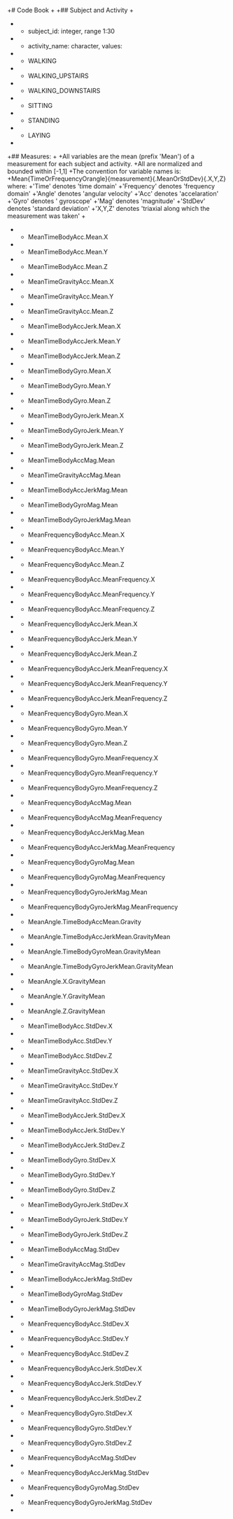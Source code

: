 +# Code Book
+
+## Subject and Activity
+
+ - subject_id: integer, range 1:30
+ - activity_name: character, values: 
+  - WALKING
+  - WALKING_UPSTAIRS
+  - WALKING_DOWNSTAIRS
+  - SITTING
+  - STANDING
+  - LAYING
+
+## Measures:
+
+All variables are the mean (prefix 'Mean') of a measurement for each subject and activity.
+All are normalized and bounded within [-1,1]
+The convention for variable names is:
+Mean{TimeOrFrequencyOrangle}{measurement}{.MeanOrStdDev}{.X,Y,Z} where:
+'Time' denotes 'time domain'
+'Frequency' denotes 'frequency domain'
+'Angle' denotes 'angular velocity'
+'Acc' denotes 'accelaration'
+'Gyro' denotes ' gyroscope'
+'Mag' denotes 'magnitude'
+'StdDev' denotes 'standard deviation'
+'X,Y,Z' denotes 'triaxial along which the measurement was taken'
+
+ - MeanTimeBodyAcc.Mean.X 
+ - MeanTimeBodyAcc.Mean.Y 
+ - MeanTimeBodyAcc.Mean.Z 
+ - MeanTimeGravityAcc.Mean.X 
+ - MeanTimeGravityAcc.Mean.Y 
+ - MeanTimeGravityAcc.Mean.Z 
+ - MeanTimeBodyAccJerk.Mean.X 
+ - MeanTimeBodyAccJerk.Mean.Y 
+ - MeanTimeBodyAccJerk.Mean.Z 
+ - MeanTimeBodyGyro.Mean.X 
+ - MeanTimeBodyGyro.Mean.Y 
+ - MeanTimeBodyGyro.Mean.Z 
+ - MeanTimeBodyGyroJerk.Mean.X 
+ - MeanTimeBodyGyroJerk.Mean.Y 
+ - MeanTimeBodyGyroJerk.Mean.Z 
+ - MeanTimeBodyAccMag.Mean 
+ - MeanTimeGravityAccMag.Mean 
+ - MeanTimeBodyAccJerkMag.Mean 
+ - MeanTimeBodyGyroMag.Mean 
+ - MeanTimeBodyGyroJerkMag.Mean 
+ - MeanFrequencyBodyAcc.Mean.X 
+ - MeanFrequencyBodyAcc.Mean.Y 
+ - MeanFrequencyBodyAcc.Mean.Z 
+ - MeanFrequencyBodyAcc.MeanFrequency.X 
+ - MeanFrequencyBodyAcc.MeanFrequency.Y 
+ - MeanFrequencyBodyAcc.MeanFrequency.Z 
+ - MeanFrequencyBodyAccJerk.Mean.X 
+ - MeanFrequencyBodyAccJerk.Mean.Y 
+ - MeanFrequencyBodyAccJerk.Mean.Z 
+ - MeanFrequencyBodyAccJerk.MeanFrequency.X 
+ - MeanFrequencyBodyAccJerk.MeanFrequency.Y 
+ - MeanFrequencyBodyAccJerk.MeanFrequency.Z 
+ - MeanFrequencyBodyGyro.Mean.X 
+ - MeanFrequencyBodyGyro.Mean.Y 
+ - MeanFrequencyBodyGyro.Mean.Z 
+ - MeanFrequencyBodyGyro.MeanFrequency.X 
+ - MeanFrequencyBodyGyro.MeanFrequency.Y 
+ - MeanFrequencyBodyGyro.MeanFrequency.Z 
+ - MeanFrequencyBodyAccMag.Mean 
+ - MeanFrequencyBodyAccMag.MeanFrequency 
+ - MeanFrequencyBodyAccJerkMag.Mean 
+ - MeanFrequencyBodyAccJerkMag.MeanFrequency 
+ - MeanFrequencyBodyGyroMag.Mean 
+ - MeanFrequencyBodyGyroMag.MeanFrequency 
+ - MeanFrequencyBodyGyroJerkMag.Mean 
+ - MeanFrequencyBodyGyroJerkMag.MeanFrequency 
+ - MeanAngle.TimeBodyAccMean.Gravity 
+ - MeanAngle.TimeBodyAccJerkMean.GravityMean 
+ - MeanAngle.TimeBodyGyroMean.GravityMean 
+ - MeanAngle.TimeBodyGyroJerkMean.GravityMean 
+ - MeanAngle.X.GravityMean 
+ - MeanAngle.Y.GravityMean 
+ - MeanAngle.Z.GravityMean 
+ - MeanTimeBodyAcc.StdDev.X 
+ - MeanTimeBodyAcc.StdDev.Y 
+ - MeanTimeBodyAcc.StdDev.Z 
+ - MeanTimeGravityAcc.StdDev.X 
+ - MeanTimeGravityAcc.StdDev.Y 
+ - MeanTimeGravityAcc.StdDev.Z 
+ - MeanTimeBodyAccJerk.StdDev.X 
+ - MeanTimeBodyAccJerk.StdDev.Y 
+ - MeanTimeBodyAccJerk.StdDev.Z 
+ - MeanTimeBodyGyro.StdDev.X 
+ - MeanTimeBodyGyro.StdDev.Y 
+ - MeanTimeBodyGyro.StdDev.Z 
+ - MeanTimeBodyGyroJerk.StdDev.X 
+ - MeanTimeBodyGyroJerk.StdDev.Y 
+ - MeanTimeBodyGyroJerk.StdDev.Z 
+ - MeanTimeBodyAccMag.StdDev 
+ - MeanTimeGravityAccMag.StdDev 
+ - MeanTimeBodyAccJerkMag.StdDev 
+ - MeanTimeBodyGyroMag.StdDev 
+ - MeanTimeBodyGyroJerkMag.StdDev 
+ - MeanFrequencyBodyAcc.StdDev.X 
+ - MeanFrequencyBodyAcc.StdDev.Y 
+ - MeanFrequencyBodyAcc.StdDev.Z 
+ - MeanFrequencyBodyAccJerk.StdDev.X 
+ - MeanFrequencyBodyAccJerk.StdDev.Y 
+ - MeanFrequencyBodyAccJerk.StdDev.Z 
+ - MeanFrequencyBodyGyro.StdDev.X 
+ - MeanFrequencyBodyGyro.StdDev.Y 
+ - MeanFrequencyBodyGyro.StdDev.Z 
+ - MeanFrequencyBodyAccMag.StdDev 
+ - MeanFrequencyBodyAccJerkMag.StdDev 
+ - MeanFrequencyBodyGyroMag.StdDev 
+ - MeanFrequencyBodyGyroJerkMag.StdDev
+
